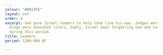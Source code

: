 ```yaml
---
colour: "#9013FE"
layout: set
order: 4
excerpt: God gave Israel leaders to help them live his way. Judges were wise warriors.
  Kings were anointed rulers. Sadly, Israel kept forgetting God and turning to idols
  during this period.
title: Leaders
period: 1200-900 BC

---
```

